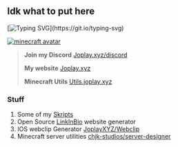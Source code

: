 ## Idk what to put here
[![Typing SVG](https://readme-typing-svg.demolab.com/?lines=I+code+in...;HTML;CSS;SKRIPT;And+more;)](https://git.io/typing-svg)

[![minecraft avatar](https://minotar.net/helm/JoplaydotXYZ/100.png)](https://minotar.net/helm/JoplaydotXYZ/100.png)

> **Join my Discord**
> [Joplay.xyz/discord](https://joplay.xyz/discord)
> 
> **My website**
> [Joplay.xyz](https://joplay.xyz/)
>
> **Minecraft Utils**
> [Utils.joplay.xyz](https://utils.joplay.xyz)

### Stuff 

1. Some of my [Skripts](https://github.com/JoplayXYZ/Skripts)
2. Open Source [LinkInBio](https://github.com/chickenjockey-dev/LinkInBio) website generator
3. IOS webclip Generator [JoplayXYZ/Webclip](https://github.com/JoplayXYZ/Webclip)
4. Minecraft server utilities [chjk-studios/server-designer](https://github.com/chjk-studios/server-designer)

